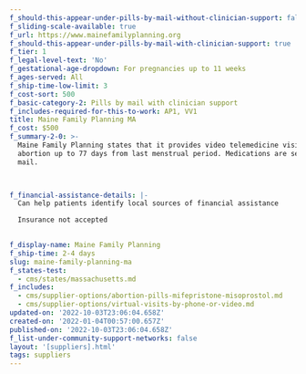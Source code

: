 ```yaml
---
f_should-this-appear-under-pills-by-mail-without-clinician-support: false
f_sliding-scale-available: true
f_url: https://www.mainefamilyplanning.org
f_should-this-appear-under-pills-by-mail-with-clinician-support: true
f_tier: 1
f_legal-level-text: 'No'
f_gestational-age-dropdown: For pregnancies up to 11 weeks
f_ages-served: All
f_ship-time-low-limit: 3
f_cost-sort: 500
f_basic-category-2: Pills by mail with clinician support
f_includes-required-for-this-to-work: AP1, VV1
title: Maine Family Planning MA
f_cost: $500
f_summary-2-0: >-
  Maine Family Planning states that it provides video telemedicine visit for
  abortion up to 77 days from last menstrual period. Medications are sent by
  mail.


  ‍
f_financial-assistance-details: |-
  Can help patients identify local sources of financial assistance

  Insurance not accepted

  ‍
f_display-name: Maine Family Planning
f_ship-time: 2-4 days
slug: maine-family-planning-ma
f_states-test:
  - cms/states/massachusetts.md
f_includes:
  - cms/supplier-options/abortion-pills-mifepristone-misoprostol.md
  - cms/supplier-options/virtual-visits-by-phone-or-video.md
updated-on: '2022-10-03T23:06:04.658Z'
created-on: '2022-01-04T00:57:00.657Z'
published-on: '2022-10-03T23:06:04.658Z'
f_list-under-community-support-networks: false
layout: '[suppliers].html'
tags: suppliers
---
```



